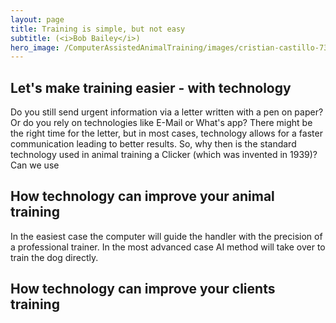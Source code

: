 ```yaml
---
layout: page
title: Training is simple, but not easy
subtitle: (<i>Bob Bailey</i>)
hero_image: /ComputerAssistedAnimalTraining/images/cristian-castillo-73pyV0JJOmE-unsplash_medium.jpg
---
```


## Let's make training easier  - with technology

Do you still send urgent information via a letter written with a pen on paper? Or do you rely on technologies like E-Mail or What's app? There might be the right time for the letter, but in most cases, technology allows for a faster communication leading to better results. So, why then is the standard technology used in animal training a Clicker (which was invented in 1939)? Can we use 

## How technology can improve your animal training

In the easiest case the computer will guide the handler with the precision of a professional trainer. 
In the most advanced case AI method will take over to train the dog directly.

## How technology can improve your clients training
